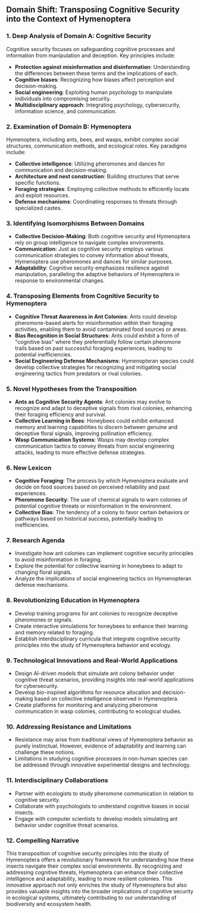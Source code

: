 ## Domain Shift: Transposing Cognitive Security into the Context of Hymenoptera

### 1. Deep Analysis of Domain A: Cognitive Security
Cognitive security focuses on safeguarding cognitive processes and information from manipulation and deception. Key principles include:

- **Protection against misinformation and disinformation**: Understanding the differences between these terms and the implications of each.
- **Cognitive biases**: Recognizing how biases affect perception and decision-making.
- **Social engineering**: Exploiting human psychology to manipulate individuals into compromising security.
- **Multidisciplinary approach**: Integrating psychology, cybersecurity, information science, and communication.

### 2. Examination of Domain B: Hymenoptera
Hymenoptera, including ants, bees, and wasps, exhibit complex social structures, communication methods, and ecological roles. Key paradigms include:

- **Collective intelligence**: Utilizing pheromones and dances for communication and decision-making.
- **Architecture and nest construction**: Building structures that serve specific functions.
- **Foraging strategies**: Employing collective methods to efficiently locate and exploit resources.
- **Defense mechanisms**: Coordinating responses to threats through specialized castes.

### 3. Identifying Isomorphisms Between Domains
- **Collective Decision-Making**: Both cognitive security and Hymenoptera rely on group intelligence to navigate complex environments.
- **Communication**: Just as cognitive security employs various communication strategies to convey information about threats, Hymenoptera use pheromones and dances for similar purposes.
- **Adaptability**: Cognitive security emphasizes resilience against manipulation, paralleling the adaptive behaviors of Hymenoptera in response to environmental changes.

### 4. Transposing Elements from Cognitive Security to Hymenoptera
- **Cognitive Threat Awareness in Ant Colonies**: Ants could develop pheromone-based alerts for misinformation within their foraging activities, enabling them to avoid contaminated food sources or areas.
- **Bias Recognition in Social Structures**: Ants could exhibit a form of "cognitive bias" where they preferentially follow certain pheromone trails based on past successful foraging experiences, leading to potential inefficiencies.
- **Social Engineering Defense Mechanisms**: Hymenopteran species could develop collective strategies for recognizing and mitigating social engineering tactics from predators or rival colonies.

### 5. Novel Hypotheses from the Transposition
- **Ants as Cognitive Security Agents**: Ant colonies may evolve to recognize and adapt to deceptive signals from rival colonies, enhancing their foraging efficiency and survival.
- **Collective Learning in Bees**: Honeybees could exhibit enhanced memory and learning capabilities to discern between genuine and deceptive floral signals, improving pollination efficiency.
- **Wasp Communication Systems**: Wasps may develop complex communication tactics to convey threats from social engineering attacks, leading to more effective defense strategies.

### 6. New Lexicon
- **Cognitive Foraging**: The process by which Hymenoptera evaluate and decide on food sources based on perceived reliability and past experiences.
- **Pheromone Security**: The use of chemical signals to warn colonies of potential cognitive threats or misinformation in the environment.
- **Collective Bias**: The tendency of a colony to favor certain behaviors or pathways based on historical success, potentially leading to inefficiencies.

### 7. Research Agenda
- Investigate how ant colonies can implement cognitive security principles to avoid misinformation in foraging.
- Explore the potential for collective learning in honeybees to adapt to changing floral signals.
- Analyze the implications of social engineering tactics on Hymenopteran defense mechanisms.

### 8. Revolutionizing Education in Hymenoptera
- Develop training programs for ant colonies to recognize deceptive pheromones or signals.
- Create interactive simulations for honeybees to enhance their learning and memory related to foraging.
- Establish interdisciplinary curricula that integrate cognitive security principles into the study of Hymenoptera behavior and ecology.

### 9. Technological Innovations and Real-World Applications
- Design AI-driven models that simulate ant colony behavior under cognitive threat scenarios, providing insights into real-world applications for cybersecurity.
- Develop bio-inspired algorithms for resource allocation and decision-making based on collective intelligence observed in Hymenoptera.
- Create platforms for monitoring and analyzing pheromone communication in wasp colonies, contributing to ecological studies.

### 10. Addressing Resistance and Limitations
- Resistance may arise from traditional views of Hymenoptera behavior as purely instinctual. However, evidence of adaptability and learning can challenge these notions.
- Limitations in studying cognitive processes in non-human species can be addressed through innovative experimental designs and technology.

### 11. Interdisciplinary Collaborations
- Partner with ecologists to study pheromone communication in relation to cognitive security.
- Collaborate with psychologists to understand cognitive biases in social insects.
- Engage with computer scientists to develop models simulating ant behavior under cognitive threat scenarios.

### 12. Compelling Narrative
This transposition of cognitive security principles into the study of Hymenoptera offers a revolutionary framework for understanding how these insects navigate their complex social environments. By recognizing and addressing cognitive threats, Hymenoptera can enhance their collective intelligence and adaptability, leading to more resilient colonies. This innovative approach not only enriches the study of Hymenoptera but also provides valuable insights into the broader implications of cognitive security in ecological systems, ultimately contributing to our understanding of biodiversity and ecosystem health.